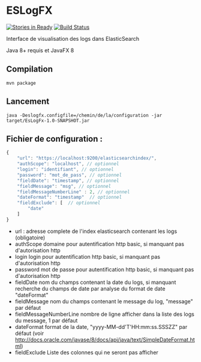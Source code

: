 # ESLogFX
[![Stories in Ready](https://badge.waffle.io/philippefichet/EsLogFx.svg?label=ready&title=Ready)](http://waffle.io/philippefichet/EsLogFx) [![Build Status](https://travis-ci.org/philippefichet/EsLogFx.svg?branch=master)](https://travis-ci.org/philippefichet/EsLogFx)

Interface de visualisation des logs dans ElasticSearch

Java 8+ requis et JavaFX 8

## Compilation

```shell
mvn package
```

## Lancement

```shell
java -Deslogfx.configfile=/chemin/de/la/configuration -jar target/EsLogFx-1.0-SNAPSHOT.jar
```

## Fichier de configuration : 
```javascript
{
    "url": "https://localhost:9200/elasticsearchindex/",
    "authScope": "localhost", // optionnel
    "login": "identifiant", // optionnel
    "password": "mot_de_pass", // optionnel
    "fieldDate": "timestamp", // optionnel
    "fieldMessage": "msg", // optionnel
    "fieldMessageNumberLine" : 2, // optionnel
    "dateFormat": "timestamp"  // optionnel
    "fieldExclude": [  // optionnel
        "date"
    ]
}

```

- url : adresse complete de l'index elasticsearch contenant les logs (obligatoire)
- authScope domaine pour autentification http basic, si manquant pas d'autorisation http
- login login pour autentification http basic, si manquant pas d'autorisation http
- password mot de passe pour autentification http basic, si manquant pas d'autorisation http
- fieldDate nom du champs contenant la date du logs, si manquant recherche du champs de date par analyse du format de date "dateFormat"
- fieldMessage nom du champs contenant le message du log, "message" par défaut
- fieldMessageNumberLine nombre de ligne afficher dans la liste des logs du message, 1 par défaut
- dateFormat format de la date, "yyyy-MM-dd'T'HH:mm:ss.SSSZZ" par défaut (voir http://docs.oracle.com/javase/8/docs/api/java/text/SimpleDateFormat.html)
- fieldExclude Liste des colonnes qui ne seront pas afficher
